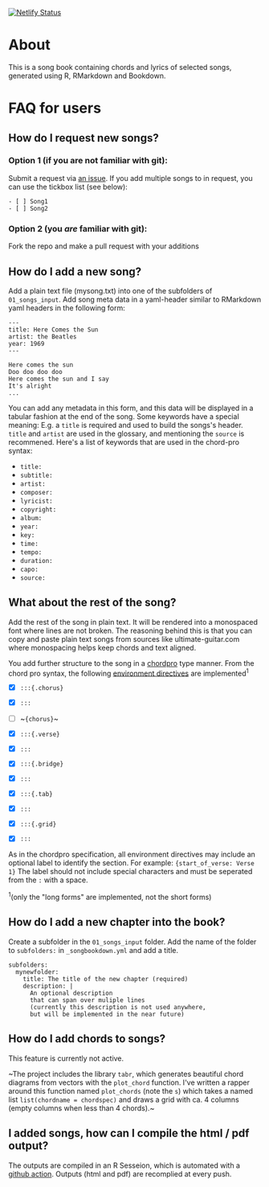 [![Netlify Status](https://api.netlify.com/api/v1/badges/6c3457cf-c9c2-40c2-8b7f-87e36e897d5f/deploy-status)](https://app.netlify.com/sites/nils-songs/deploys)

# About

This is a song book containing chords and lyrics of selected songs, generated using R, RMarkdown and Bookdown.

# FAQ for users

## How do I request new songs?

### Option 1 (if you are not familiar with git):

Submit a request via [an issue](https://github.com/ratnanil/Songs/issues). If you add multiple songs to in request, you can use the tickbox list (see below):

```
- [ ] Song1
- [ ] Song2
``` 

### Option 2 (you *are* familiar with git):

Fork the repo and make a pull request with your additions


## How do I add a new song?

Add a plain text file (mysong.txt) into one of the subfolders of `01_songs_input`. Add song meta data in a yaml-header similar to RMarkdown yaml headers in the following form:

```
---
title: Here Comes the Sun
artist: the Beatles
year: 1969
---

Here comes the sun
Doo doo doo doo
Here comes the sun and I say
It's alright
...
```

You can add any metadata in this form, and this data will be displayed in a tabular fashion at the end of the song. Some keywords have a special meaning: E.g. a `title` is required and used to build the songs's header. `title` and `artist` are used in the glossary, and mentioning the `source` is recommened. Here's a list of keywords that are used in the chord-pro syntax:

- `title:`
- `subtitle:`
- `artist:`
- `composer:`
- `lyricist:`
- `copyright:`
- `album:`
- `year:`
- `key:`
- `time:`
- `tempo:`
- `duration:`
- `capo:`
- `source:`

## What about the rest of the song? 

Add the rest of the song in plain text. It will be rendered into a monospaced font where lines are not broken. The reasoning behind this is that you can copy and paste plain text songs from sources like ultimate-guitar.com where monospacing helps keep chords and text aligned. 

You add further structure to the song in a [chordpro](https://www.chordpro.org) type manner. From the chord pro syntax, the following [environment directives](https://www.chordpro.org/chordpro/directives-env/) are implemented<sup>1</sup>

- [x] `:::{.chorus}`
- [x] `:::`
- [ ] ~`{chorus}`~
- [x] `:::{.verse}`
- [x] `:::`
- [x] `:::{.bridge}`
- [x] `:::`
- [x] `:::{.tab}`
- [x] `:::`
- [x] `:::{.grid}`
- [x] `:::`


As in the chordpro specification, all environment directives may include an optional label to identify the section. For example: `{start_of_verse: Verse 1}` The label should not include special characters and must be seperated from the `:` with a space.

<sup>1</sup>(only the "long forms" are implemented, not the short forms)


## How do I add a new chapter into the book?

Create a subfolder in the `01_songs_input` folder. Add the name of the folder to `subfolders:` in `_songbookdown.yml` and add a title.

```
subfolders: 
  mynewfolder:
    title: The title of the new chapter (required) 
    description: |
      An optional description
      that can span over muliple lines
      (currently this description is not used anywhere,
      but will be implemented in the near future)
```



## How do I add chords to songs?

This feature is currently not active. 

~The project includes the library `tabr`, which generates beautiful chord diagrams from vectors with the `plot_chord` function. I've written a rapper around this function named `plot_chords` (note the `s`) which takes a named list `list(chordname = chordspec)` and draws a grid with ca. 4 columns (empty columns when less than 4 chords).~


## I added songs, how can I compile the html / pdf output?

The outputs are compiled in an R Sesseion, which is automated with a [github action](https://github.com/ratnanil/Songs/actions). Outputs (html and pdf) are recomplied at every push.



